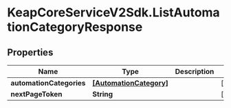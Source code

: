 # KeapCoreServiceV2Sdk.ListAutomationCategoryResponse

## Properties

Name | Type | Description | Notes
------------ | ------------- | ------------- | -------------
**automationCategories** | [**[AutomationCategory]**](AutomationCategory.md) |  | [optional] 
**nextPageToken** | **String** |  | [optional] 


